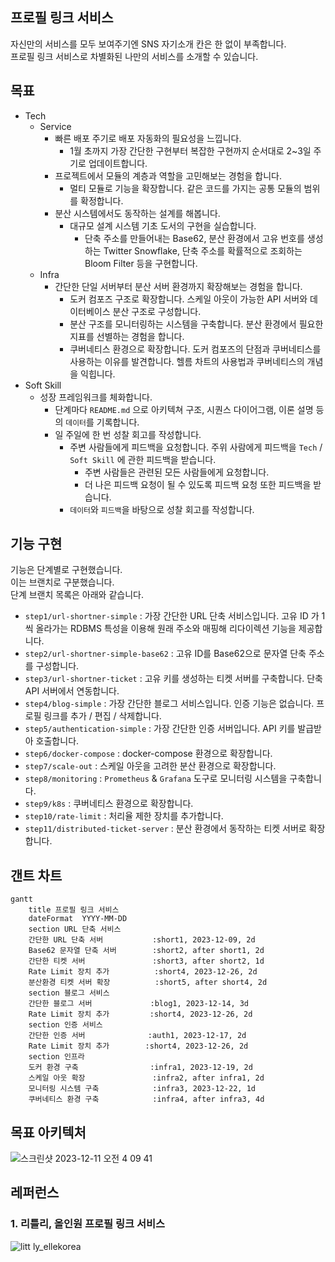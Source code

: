 ## 프로필 링크 서비스

자신만의 서비스를 모두 보여주기엔 SNS 자기소개 칸은 한 없이 부족합니다.  
프로필 링크 서비스로 차별화된 나만의 서비스를 소개할 수 있습니다.

## 목표
- Tech
  - Service
    - 빠른 배포 주기로 배포 자동화의 필요성을 느낍니다.
      - 1월 초까지 가장 간단한 구현부터 복잡한 구현까지 순서대로 2~3일 주기로 업데이트합니다.
    - 프로젝트에서 모듈의 계층과 역할을 고민해보는 경험을 합니다.
      - 멀티 모듈로 기능을 확장합니다. 같은 코드를 가지는 공통 모듈의 범위를 확정합니다.
    - 분산 시스템에서도 동작하는 설계를 해봅니다.
      - 대규모 설계 시스템 기초 도서의 구현을 실습합니다.
        - 단축 주소를 만들어내는 Base62, 분산 환경에서 고유 번호를 생성하는 Twitter Snowflake, 단축 주소를 확률적으로 조회하는 Bloom Filter 등을 구현합니다.
  - Infra
    - 간단한 단일 서버부터 분산 서버 환경까지 확장해보는 경험을 합니다.
      - 도커 컴포즈 구조로 확장합니다. 스케일 아웃이 가능한 API 서버와 데이터베이스 분산 구조로 구성합니다.
      - 분산 구조를 모니터링하는 시스템을 구축합니다. 분산 환경에서 필요한 지표를 선별하는 경험을 합니다.
      - 쿠버네티스 환경으로 확장합니다. 도커 컴포즈의 단점과 쿠버네티스를 사용하는 이유를 발견합니다. 헬름 차트의 사용법과 쿠버네티스의 개념을 익힙니다.
- Soft Skill
  - 성장 프레임워크를 체화합니다.
    - 단계마다 `README.md` 으로 아키텍쳐 구조, 시퀀스 다이어그램, 이론 설명 등의 `데이터`를 기록합니다.
    - 일 주일에 한 번 성찰 회고를 작성합니다.
      - 주변 사람들에게 피드백을 요청합니다. 주위 사람에게 피드백을 `Tech` / `Soft Skill` 에 관한 피드백을 받습니다.
        - 주변 사람들은 관련된 모든 사람들에게 요청합니다.
        - 더 나은 피드백 요청이 될 수 있도록 피드백 요청 또한 피드백을 받습니다.
      - `데이터`와 `피드백`을 바탕으로 성찰 회고를 작성합니다.

## 기능 구현
기능은 단계별로 구현했습니다.  
이는 브랜치로 구분했습니다.  
단계 브랜치 목록은 아래와 같습니다.

* `step1/url-shortner-simple` : 가장 간단한 URL 단축 서비스입니다. 고유 ID 가 1씩 올라가는 RDBMS 특성을 이용해 원래 주소와 매핑해 리다이렉션 기능을 제공합니다.
* `step2/url-shortner-simple-base62` : 고유 ID를 Base62으로 문자열 단축 주소를 구성합니다.
* `step3/url-shortner-ticket` : 고유 키를 생성하는 티켓 서버를 구축합니다. 단축 API 서버에서 연동합니다.
* `step4/blog-simple` : 가장 간단한 블로그 서비스입니다. 인증 기능은 없습니다. 프로필 링크를 추가 / 편집 / 삭제합니다.
* `step5/authentication-simple` : 가장 간단한 인증 서버입니다. API 키를 발급받아 호출합니다.
* `step6/docker-compose` : docker-compose 환경으로 확장합니다.
* `step7/scale-out` : 스케일 아웃을 고려한 분산 환경으로 확장합니다.
* `step8/monitoring` : `Prometheus` & `Grafana` 도구로 모니터링 시스템을 구축합니다.
* `step9/k8s` : 쿠버네티스 환경으로 확장합니다.
* `step10/rate-limit` : 처리율 제한 장치를 추가합니다.
* `step11/distributed-ticket-server` : 분산 환경에서 동작하는 티켓 서버로 확장합니다.

## 갠트 차트

```mermaid
gantt
    title 프로필 링크 서비스
    dateFormat  YYYY-MM-DD
    section URL 단축 서비스
    간단한 URL 단축 서버           :short1, 2023-12-09, 2d
    Base62 문자열 단축 서버        :short2, after short1, 2d
    간단한 티켓 서버               :short3, after short2, 1d
    Rate Limit 장치 추가          :short4, 2023-12-26, 2d
    분산환경 티켓 서버 확장          :short5, after short4, 2d
    section 블로그 서비스
    간단한 블로그 서버             :blog1, 2023-12-14, 3d
    Rate Limit 장치 추가         :short4, 2023-12-26, 2d
    section 인증 서비스
    간단한 인증 서버              :auth1, 2023-12-17, 2d
    Rate Limit 장치 추가        :short4, 2023-12-26, 2d
    section 인프라
    도커 환경 구축                :infra1, 2023-12-19, 2d
    스케일 아웃 확장               :infra2, after infra1, 2d
    모니터링 시스템 구축            :infra3, 2023-12-22, 1d
    쿠버네티스 환경 구축            :infra4, after infra3, 4d
```

## 목표 아키텍처

![스크린샷 2023-12-11 오전 4 09 41](https://github.com/kor-Chipmunk/ProfileLinkService/assets/16275188/db32e447-da77-42fd-b58b-e87e088d07e2)


## 레퍼런스

### 1. 리틀리, 올인원 프로필 링크 서비스
![litt ly_ellekorea](https://github.com/kor-Chipmunk/ProfileLinkService/assets/16275188/7a8a1f5f-2fda-44b1-8cdf-e111d4641256)
